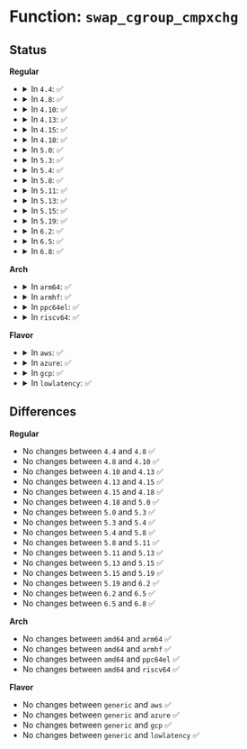 # Function: <code>swap_cgroup_cmpxchg</code>

## Status
<b>Regular</b>
<ul>
<li>
<details>
<summary>In <code>4.4</code>: ✅</summary>

```c
short unsigned int swap_cgroup_cmpxchg(swp_entry_t ent, short unsigned int old, short unsigned int new);
```

**Collision:** Unique Global

**Inline:** No

**Transformation:** False

**Instances:**

```
In mm/swap_cgroup.c (ffffffff81200a70)
Location: mm/swap_cgroup.c:87
Inline: False
Direct callers:
  - mm/memcontrol.c:mem_cgroup_move_charge_pte_range
```
**Symbols:**

```
ffffffff81200a70-ffffffff81200b10: swap_cgroup_cmpxchg (STB_GLOBAL)
```
</details>
</li>
<li>
<details>
<summary>In <code>4.8</code>: ✅</summary>

```c
short unsigned int swap_cgroup_cmpxchg(swp_entry_t ent, short unsigned int old, short unsigned int new);
```

**Collision:** Unique Global

**Inline:** No

**Transformation:** False

**Instances:**

```
In mm/swap_cgroup.c (ffffffff812251f0)
Location: mm/swap_cgroup.c:87
Inline: False
Direct callers:
  - mm/memcontrol.c:mem_cgroup_move_charge_pte_range
```
**Symbols:**

```
ffffffff812251f0-ffffffff8122528c: swap_cgroup_cmpxchg (STB_GLOBAL)
```
</details>
</li>
<li>
<details>
<summary>In <code>4.10</code>: ✅</summary>

```c
short unsigned int swap_cgroup_cmpxchg(swp_entry_t ent, short unsigned int old, short unsigned int new);
```

**Collision:** Unique Global

**Inline:** No

**Transformation:** False

**Instances:**

```
In mm/swap_cgroup.c (ffffffff812377e0)
Location: mm/swap_cgroup.c:87
Inline: False
Direct callers:
  - mm/memcontrol.c:mem_cgroup_move_charge_pte_range
```
**Symbols:**

```
ffffffff812377e0-ffffffff81237879: swap_cgroup_cmpxchg (STB_GLOBAL)
```
</details>
</li>
<li>
<details>
<summary>In <code>4.13</code>: ✅</summary>

```c
short unsigned int swap_cgroup_cmpxchg(swp_entry_t ent, short unsigned int old, short unsigned int new);
```

**Collision:** Unique Global

**Inline:** No

**Transformation:** False

**Instances:**

```
In mm/swap_cgroup.c (ffffffff812433b0)
Location: mm/swap_cgroup.c:96
Inline: False
Direct callers:
  - mm/memcontrol.c:mem_cgroup_move_charge_pte_range
```
**Symbols:**

```
ffffffff812433b0-ffffffff81243447: swap_cgroup_cmpxchg (STB_GLOBAL)
```
</details>
</li>
<li>
<details>
<summary>In <code>4.15</code>: ✅</summary>

```c
short unsigned int swap_cgroup_cmpxchg(swp_entry_t ent, short unsigned int old, short unsigned int new);
```

**Collision:** Unique Global

**Inline:** No

**Transformation:** False

**Instances:**

```
In mm/swap_cgroup.c (ffffffff81263200)
Location: mm/swap_cgroup.c:97
Inline: False
Direct callers:
  - mm/memcontrol.c:mem_cgroup_move_charge_pte_range
```
**Symbols:**

```
ffffffff81263200-ffffffff81263297: swap_cgroup_cmpxchg (STB_GLOBAL)
```
</details>
</li>
<li>
<details>
<summary>In <code>4.18</code>: ✅</summary>

```c
short unsigned int swap_cgroup_cmpxchg(swp_entry_t ent, short unsigned int old, short unsigned int new);
```

**Collision:** Unique Global

**Inline:** No

**Transformation:** False

**Instances:**

```
In mm/swap_cgroup.c (ffffffff812874e0)
Location: mm/swap_cgroup.c:97
Inline: False
Direct callers:
  - mm/memcontrol.c:mem_cgroup_move_charge_pte_range
```
**Symbols:**

```
ffffffff812874e0-ffffffff81287577: swap_cgroup_cmpxchg (STB_GLOBAL)
```
</details>
</li>
<li>
<details>
<summary>In <code>5.0</code>: ✅</summary>

```c
short unsigned int swap_cgroup_cmpxchg(swp_entry_t ent, short unsigned int old, short unsigned int new);
```

**Collision:** Unique Global

**Inline:** No

**Transformation:** False

**Instances:**

```
In mm/swap_cgroup.c (ffffffff8129c430)
Location: mm/swap_cgroup.c:97
Inline: False
Direct callers:
  - mm/memcontrol.c:mem_cgroup_move_charge_pte_range
```
**Symbols:**

```
ffffffff8129c430-ffffffff8129c4c7: swap_cgroup_cmpxchg (STB_GLOBAL)
```
</details>
</li>
<li>
<details>
<summary>In <code>5.3</code>: ✅</summary>

```c
short unsigned int swap_cgroup_cmpxchg(swp_entry_t ent, short unsigned int old, short unsigned int new);
```

**Collision:** Unique Global

**Inline:** No

**Transformation:** False

**Instances:**

```
In mm/swap_cgroup.c (ffffffff812b75d0)
Location: mm/swap_cgroup.c:97
Inline: False
Direct callers:
  - mm/memcontrol.c:mem_cgroup_move_charge_pte_range
```
**Symbols:**

```
ffffffff812b75d0-ffffffff812b7667: swap_cgroup_cmpxchg (STB_GLOBAL)
```
</details>
</li>
<li>
<details>
<summary>In <code>5.4</code>: ✅</summary>

```c
short unsigned int swap_cgroup_cmpxchg(swp_entry_t ent, short unsigned int old, short unsigned int new);
```

**Collision:** Unique Global

**Inline:** No

**Transformation:** False

**Instances:**

```
In mm/swap_cgroup.c (ffffffff812c94b0)
Location: mm/swap_cgroup.c:97
Inline: False
Direct callers:
  - mm/memcontrol.c:mem_cgroup_move_charge_pte_range
```
**Symbols:**

```
ffffffff812c94b0-ffffffff812c9547: swap_cgroup_cmpxchg (STB_GLOBAL)
```
</details>
</li>
<li>
<details>
<summary>In <code>5.8</code>: ✅</summary>

```c
short unsigned int swap_cgroup_cmpxchg(swp_entry_t ent, short unsigned int old, short unsigned int new);
```

**Collision:** Unique Global

**Inline:** No

**Transformation:** False

**Instances:**

```
In mm/swap_cgroup.c (ffffffff812feb20)
Location: mm/swap_cgroup.c:97
Inline: False
Direct callers:
  - mm/memcontrol.c:mem_cgroup_move_charge_pte_range
```
**Symbols:**

```
ffffffff812feb20-ffffffff812febb7: swap_cgroup_cmpxchg (STB_GLOBAL)
```
</details>
</li>
<li>
<details>
<summary>In <code>5.11</code>: ✅</summary>

```c
short unsigned int swap_cgroup_cmpxchg(swp_entry_t ent, short unsigned int old, short unsigned int new);
```

**Collision:** Unique Global

**Inline:** No

**Transformation:** False

**Instances:**

```
In mm/swap_cgroup.c (ffffffff8130ae60)
Location: mm/swap_cgroup.c:97
Inline: False
Direct callers:
  - mm/memcontrol.c:mem_cgroup_move_charge_pte_range
```
**Symbols:**

```
ffffffff8130ae60-ffffffff8130aef7: swap_cgroup_cmpxchg (STB_GLOBAL)
```
</details>
</li>
<li>
<details>
<summary>In <code>5.13</code>: ✅</summary>

```c
short unsigned int swap_cgroup_cmpxchg(swp_entry_t ent, short unsigned int old, short unsigned int new);
```

**Collision:** Unique Global

**Inline:** No

**Transformation:** False

**Instances:**

```
In mm/swap_cgroup.c (ffffffff813114c0)
Location: mm/swap_cgroup.c:97
Inline: False
Direct callers:
  - mm/memcontrol.c:mem_cgroup_move_charge_pte_range
```
**Symbols:**

```
ffffffff813114c0-ffffffff8131155a: swap_cgroup_cmpxchg (STB_GLOBAL)
```
</details>
</li>
<li>
<details>
<summary>In <code>5.15</code>: ✅</summary>

```c
short unsigned int swap_cgroup_cmpxchg(swp_entry_t ent, short unsigned int old, short unsigned int new);
```

**Collision:** Unique Global

**Inline:** No

**Transformation:** False

**Instances:**

```
In mm/swap_cgroup.c (ffffffff8135c7c0)
Location: mm/swap_cgroup.c:97
Inline: False
Direct callers:
  - mm/memcontrol.c:mem_cgroup_move_charge_pte_range
```
**Symbols:**

```
ffffffff8135c7c0-ffffffff8135c876: swap_cgroup_cmpxchg (STB_GLOBAL)
```
</details>
</li>
<li>
<details>
<summary>In <code>5.19</code>: ✅</summary>

```c
short unsigned int swap_cgroup_cmpxchg(swp_entry_t ent, short unsigned int old, short unsigned int new);
```

**Collision:** Unique Global

**Inline:** No

**Transformation:** False

**Instances:**

```
In mm/swap_cgroup.c (ffffffff813d6460)
Location: mm/swap_cgroup.c:97
Inline: False
Direct callers:
  - mm/memcontrol.c:mem_cgroup_move_charge_pte_range
```
**Symbols:**

```
ffffffff813d6460-ffffffff813d6524: swap_cgroup_cmpxchg (STB_GLOBAL)
```
</details>
</li>
<li>
<details>
<summary>In <code>6.2</code>: ✅</summary>

```c
short unsigned int swap_cgroup_cmpxchg(swp_entry_t ent, short unsigned int old, short unsigned int new);
```

**Collision:** Unique Global

**Inline:** No

**Transformation:** False

**Instances:**

```
In mm/swap_cgroup.c (ffffffff8145bef0)
Location: mm/swap_cgroup.c:97
Inline: False
Direct callers:
  - mm/memcontrol.c:mem_cgroup_move_charge_pte_range
```
**Symbols:**

```
ffffffff8145bef0-ffffffff8145bfb4: swap_cgroup_cmpxchg (STB_GLOBAL)
```
</details>
</li>
<li>
<details>
<summary>In <code>6.5</code>: ✅</summary>

```c
short unsigned int swap_cgroup_cmpxchg(swp_entry_t ent, short unsigned int old, short unsigned int new);
```

**Collision:** Unique Global

**Inline:** No

**Transformation:** False

**Instances:**

```
In mm/swap_cgroup.c (ffffffff81491b90)
Location: mm/swap_cgroup.c:97
Inline: False
Direct callers:
  - mm/memcontrol.c:mem_cgroup_move_charge_pte_range
```
**Symbols:**

```
ffffffff81491b90-ffffffff81491c54: swap_cgroup_cmpxchg (STB_GLOBAL)
```
</details>
</li>
<li>
<details>
<summary>In <code>6.8</code>: ✅</summary>

```c
short unsigned int swap_cgroup_cmpxchg(swp_entry_t ent, short unsigned int old, short unsigned int new);
```

**Collision:** Unique Global

**Inline:** No

**Transformation:** False

**Instances:**

```
In mm/swap_cgroup.c (ffffffff814c15a0)
Location: mm/swap_cgroup.c:97
Inline: False
Direct callers:
  - mm/memcontrol.c:mem_cgroup_move_charge_pte_range
```
**Symbols:**

```
ffffffff814c15a0-ffffffff814c1664: swap_cgroup_cmpxchg (STB_GLOBAL)
```
</details>
</li>
</ul>
<b>Arch</b>
<ul>
<li>
<details>
<summary>In <code>arm64</code>: ✅</summary>

```c
short unsigned int swap_cgroup_cmpxchg(swp_entry_t ent, short unsigned int old, short unsigned int new);
```

**Collision:** Unique Global

**Inline:** No

**Transformation:** False

**Instances:**

```
In mm/swap_cgroup.c (ffff80001036ca98)
Location: mm/swap_cgroup.c:97
Inline: False
Direct callers:
  - mm/memcontrol.c:mem_cgroup_move_charge_pte_range
```
**Symbols:**

```
ffff80001036ca98-ffff80001036cba4: swap_cgroup_cmpxchg (STB_GLOBAL)
```
</details>
</li>
<li>
<details>
<summary>In <code>armhf</code>: ✅</summary>

```c
short unsigned int swap_cgroup_cmpxchg(swp_entry_t ent, short unsigned int old, short unsigned int new);
```

**Collision:** Unique Global

**Inline:** No

**Transformation:** False

**Instances:**

```
In mm/swap_cgroup.c (c055dabc)
Location: mm/swap_cgroup.c:97
Inline: False
Direct callers:
  - mm/memcontrol.c:mem_cgroup_move_charge_pte_range
```
**Symbols:**

```
c055dabc-c055db50: swap_cgroup_cmpxchg (STB_GLOBAL)
```
</details>
</li>
<li>
<details>
<summary>In <code>ppc64el</code>: ✅</summary>

```c
short unsigned int swap_cgroup_cmpxchg(swp_entry_t ent, short unsigned int old, short unsigned int new);
```

**Collision:** Unique Global

**Inline:** No

**Transformation:** False

**Instances:**

```
In mm/swap_cgroup.c (c00000000045c9a0)
Location: mm/swap_cgroup.c:97
Inline: False
Direct callers:
  - mm/memcontrol.c:mem_cgroup_move_charge_pte_range
```
**Symbols:**

```
c00000000045c9a0-c00000000045cabc: swap_cgroup_cmpxchg (STB_GLOBAL)
```
</details>
</li>
<li>
<details>
<summary>In <code>riscv64</code>: ✅</summary>

```c
short unsigned int swap_cgroup_cmpxchg(swp_entry_t ent, short unsigned int old, short unsigned int new);
```

**Collision:** Unique Global

**Inline:** No

**Transformation:** False

**Instances:**

```
In mm/swap_cgroup.c (ffffffe0002499b6)
Location: mm/swap_cgroup.c:97
Inline: False
Direct callers:
  - mm/memcontrol.c:mem_cgroup_move_charge_pte_range
```
**Symbols:**

```
ffffffe0002499b6-ffffffe000249a64: swap_cgroup_cmpxchg (STB_GLOBAL)
```
</details>
</li>
</ul>
<b>Flavor</b>
<ul>
<li>
<details>
<summary>In <code>aws</code>: ✅</summary>

```c
short unsigned int swap_cgroup_cmpxchg(swp_entry_t ent, short unsigned int old, short unsigned int new);
```

**Collision:** Unique Global

**Inline:** No

**Transformation:** False

**Instances:**

```
In mm/swap_cgroup.c (ffffffff812c1a90)
Location: mm/swap_cgroup.c:97
Inline: False
Direct callers:
  - mm/memcontrol.c:mem_cgroup_move_charge_pte_range
```
**Symbols:**

```
ffffffff812c1a90-ffffffff812c1b27: swap_cgroup_cmpxchg (STB_GLOBAL)
```
</details>
</li>
<li>
<details>
<summary>In <code>azure</code>: ✅</summary>

```c
short unsigned int swap_cgroup_cmpxchg(swp_entry_t ent, short unsigned int old, short unsigned int new);
```

**Collision:** Unique Global

**Inline:** No

**Transformation:** False

**Instances:**

```
In mm/swap_cgroup.c (ffffffff812b2ae0)
Location: mm/swap_cgroup.c:97
Inline: False
Direct callers:
  - mm/memcontrol.c:mem_cgroup_move_charge_pte_range
```
**Symbols:**

```
ffffffff812b2ae0-ffffffff812b2b77: swap_cgroup_cmpxchg (STB_GLOBAL)
```
</details>
</li>
<li>
<details>
<summary>In <code>gcp</code>: ✅</summary>

```c
short unsigned int swap_cgroup_cmpxchg(swp_entry_t ent, short unsigned int old, short unsigned int new);
```

**Collision:** Unique Global

**Inline:** No

**Transformation:** False

**Instances:**

```
In mm/swap_cgroup.c (ffffffff812bf8a0)
Location: mm/swap_cgroup.c:97
Inline: False
Direct callers:
  - mm/memcontrol.c:mem_cgroup_move_charge_pte_range
```
**Symbols:**

```
ffffffff812bf8a0-ffffffff812bf937: swap_cgroup_cmpxchg (STB_GLOBAL)
```
</details>
</li>
<li>
<details>
<summary>In <code>lowlatency</code>: ✅</summary>

```c
short unsigned int swap_cgroup_cmpxchg(swp_entry_t ent, short unsigned int old, short unsigned int new);
```

**Collision:** Unique Global

**Inline:** No

**Transformation:** False

**Instances:**

```
In mm/swap_cgroup.c (ffffffff812d0300)
Location: mm/swap_cgroup.c:97
Inline: False
Direct callers:
  - mm/memcontrol.c:mem_cgroup_move_charge_pte_range
```
**Symbols:**

```
ffffffff812d0300-ffffffff812d0397: swap_cgroup_cmpxchg (STB_GLOBAL)
```
</details>
</li>
</ul>

## Differences
<b>Regular</b>
<ul>
<li>
No changes between <code>4.4</code> and <code>4.8</code> ✅
</li>
<li>
No changes between <code>4.8</code> and <code>4.10</code> ✅
</li>
<li>
No changes between <code>4.10</code> and <code>4.13</code> ✅
</li>
<li>
No changes between <code>4.13</code> and <code>4.15</code> ✅
</li>
<li>
No changes between <code>4.15</code> and <code>4.18</code> ✅
</li>
<li>
No changes between <code>4.18</code> and <code>5.0</code> ✅
</li>
<li>
No changes between <code>5.0</code> and <code>5.3</code> ✅
</li>
<li>
No changes between <code>5.3</code> and <code>5.4</code> ✅
</li>
<li>
No changes between <code>5.4</code> and <code>5.8</code> ✅
</li>
<li>
No changes between <code>5.8</code> and <code>5.11</code> ✅
</li>
<li>
No changes between <code>5.11</code> and <code>5.13</code> ✅
</li>
<li>
No changes between <code>5.13</code> and <code>5.15</code> ✅
</li>
<li>
No changes between <code>5.15</code> and <code>5.19</code> ✅
</li>
<li>
No changes between <code>5.19</code> and <code>6.2</code> ✅
</li>
<li>
No changes between <code>6.2</code> and <code>6.5</code> ✅
</li>
<li>
No changes between <code>6.5</code> and <code>6.8</code> ✅
</li>
</ul>
<b>Arch</b>
<ul>
<li>
No changes between <code>amd64</code> and <code>arm64</code> ✅
</li>
<li>
No changes between <code>amd64</code> and <code>armhf</code> ✅
</li>
<li>
No changes between <code>amd64</code> and <code>ppc64el</code> ✅
</li>
<li>
No changes between <code>amd64</code> and <code>riscv64</code> ✅
</li>
</ul>
<b>Flavor</b>
<ul>
<li>
No changes between <code>generic</code> and <code>aws</code> ✅
</li>
<li>
No changes between <code>generic</code> and <code>azure</code> ✅
</li>
<li>
No changes between <code>generic</code> and <code>gcp</code> ✅
</li>
<li>
No changes between <code>generic</code> and <code>lowlatency</code> ✅
</li>
</ul>
